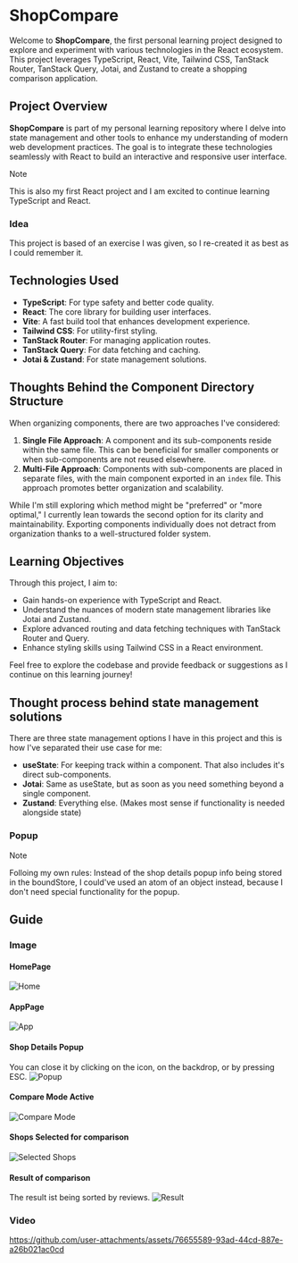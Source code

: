 # ShopCompare

Welcome to **ShopCompare**, the first personal learning project designed to explore and experiment with various technologies in the React ecosystem.
This project leverages TypeScript, React, Vite, Tailwind CSS, TanStack Router, TanStack Query, Jotai, and Zustand to create a shopping comparison application.

## Project Overview

**ShopCompare** is part of my personal learning repository where I delve into state management and other tools to enhance my understanding of modern web development practices.
The goal is to integrate these technologies seamlessly with React to build an interactive and responsive user interface.

> [!NOTE]
> This is also my first React project and I am excited to continue learning TypeScript and React.

### Idea

This project is based of an exercise I was given, so I re-created it as best as I could remember it.

## Technologies Used

-   **TypeScript**: For type safety and better code quality.
-   **React**: The core library for building user interfaces.
-   **Vite**: A fast build tool that enhances development experience.
-   **Tailwind CSS**: For utility-first styling.
-   **TanStack Router**: For managing application routes.
-   **TanStack Query**: For data fetching and caching.
-   **Jotai & Zustand**: For state management solutions.

## Thoughts Behind the Component Directory Structure

When organizing components, there are two approaches I've considered:

1. **Single File Approach**: A component and its sub-components reside within the same file.
   This can be beneficial for smaller components or when sub-components are not reused elsewhere.
2. **Multi-File Approach**: Components with sub-components are placed in separate files, with the main component exported in an `index` file.
   This approach promotes better organization and scalability.

While I'm still exploring which method might be "preferred" or "more optimal," I currently lean towards the second option for its clarity and maintainability.
Exporting components individually does not detract from organization thanks to a well-structured folder system.

## Learning Objectives

Through this project, I aim to:

-   Gain hands-on experience with TypeScript and React.
-   Understand the nuances of modern state management libraries like Jotai and Zustand.
-   Explore advanced routing and data fetching techniques with TanStack Router and Query.
-   Enhance styling skills using Tailwind CSS in a React environment.

Feel free to explore the codebase and provide feedback or suggestions as I continue on this learning journey!

## Thought process behind state management solutions

There are three state management options I have in this project and this is how I've separated their use case for me:

-   **useState**: For keeping track within a component. That also includes it's direct sub-components.
-   **Jotai**: Same as useState, but as soon as you need something beyond a single component.
-   **Zustand**: Everything else. (Makes most sense if functionality is needed alongside state)

### Popup

> [!NOTE]
> Folloing my own rules: Instead of the shop details popup info being stored in the boundStore, I could've used an atom of an object instead, because I don't need special functionality for the popup.

## Guide

### Image

#### HomePage

![Home](https://github.com/user-attachments/assets/3792c67f-e579-4b52-ae7a-9061122a1686)

#### AppPage

![App](https://github.com/user-attachments/assets/096639ec-7c1f-454a-adf1-7b60d8b9e0b8)

#### Shop Details Popup

You can close it by clicking on the icon, on the backdrop, or by pressing ESC.
![Popup](https://github.com/user-attachments/assets/15485dbc-6e0f-42c7-935d-684a75b80daf)

#### Compare Mode Active

![Compare Mode](https://github.com/user-attachments/assets/fa98ad35-aa79-4d0f-96d8-9ad0eb44fc65)

#### Shops Selected for comparison

![Selected Shops](https://github.com/user-attachments/assets/cbbf510c-7462-42d7-bb6c-5592e15fcc30)

#### Result of comparison

The result ist being sorted by reviews.
![Result](https://github.com/user-attachments/assets/559a9d4c-8f07-4c8b-8a14-41d2edc6fbc5)

### Video

https://github.com/user-attachments/assets/76655589-93ad-44cd-887e-a26b021ac0cd
